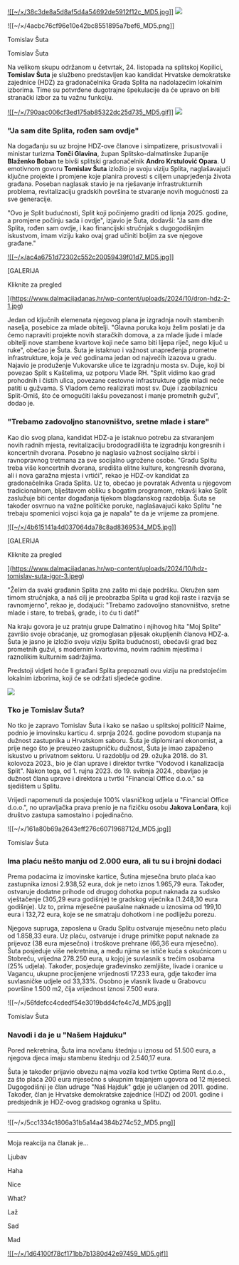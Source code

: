 [![[~/×/38c3de8a5d8af5d4a54692de5912f12c_MD5.jpg]]](https://www.dalmacijadanas.hr/struja-je-sve-skuplja-nikada-povoljnije-do-kucne-solarne-elektrane-forte-solar-daruje-300-eura-popusta-svim-citateljima-na-projektiranje) ![](https://yh5baekaaealaaaaaabaaeaaaictaeaow==/)

![[~/×/4acbc76cf96e10e42bc8551895a7bef6_MD5.png]]

Tomislav Šuta

Tomislav Šuta

Na velikom skupu održanom u četvrtak, 24. listopada na splitskoj Kopilici, **Tomislav Šuta** je službeno predstavljen kao kandidat Hrvatske demokratske zajednice (HDZ) za gradonačelnika Grada Splita na nadolazećim lokalnim izborima. Time su potvrđene dugotrajne špekulacije da će upravo on biti stranački izbor za tu važnu funkciju.

[![[~/×/790aac006cf3ed175ab85322dc25d735_MD5.gif]]](https://www.instagram.com/mandrach_split/?igsh=amNlYjRndnVvM2Qx) ![](https://yh5baekaaealaaaaaabaaeaaaictaeaow==/)

### "Ja sam dite Splita, rođen sam ovdje"

Na događanju su uz brojne HDZ-ove članove i simpatizere, prisustvovali i ministar turizma **Tonči Glavina**, župan Splitsko-dalmatinske županije **Blaženko Boban** te bivši splitski gradonačelnik **Andro Krstulović Opara**. U emotivnom govoru **Tomislav Šuta** izložio je svoju viziju Splita, naglašavajući ključne projekte i promjene koje planira provesti s ciljem unaprjeđenja života građana. Poseban naglasak stavio je na rješavanje infrastrukturnih problema, revitalizaciju gradskih površina te stvaranje novih mogućnosti za sve generacije.

"Ovo je Split budućnosti, Split koji počinjemo graditi od lipnja 2025. godine, a promjene počinju sada i ovdje", izjavio je Šuta, dodavši: "Ja sam dite Splita, rođen sam ovdje, i kao financijski stručnjak s dugogodišnjim iskustvom, imam viziju kako ovaj grad učiniti boljim za sve njegove građane."

[![[~/×/ac4a6751d72302c552c20059439f01d7_MD5.jpg]]](https://www.dalmacijadanas.hr/wp-content/uploads/2024/10/dron-hdz-2-1.jpg)

[GALERIJA

Kliknite za pregled

](https://www.dalmacijadanas.hr/wp-content/uploads/2024/10/dron-hdz-2-1.jpg)

Jedan od ključnih elemenata njegovog plana je izgradnja novih stambenih naselja, posebice za mlade obitelji. "Glavna poruka koju želim poslati je da ćemo napraviti projekte novih staračkih domova, a za mlade ljude i mlade obitelji nove stambene kvartove koji neće samo biti lijepa riječ, nego ključ u ruke", obećao je Šuta. Šuta je istaknuo i važnost unapređenja prometne infrastrukture, koja je već godinama jedan od najvećih izazova u gradu. Najavio je produženje Vukovarske ulice te izgradnju mosta sv. Duje, koji bi povezao Split s Kaštelima, uz potporu Vlade RH. "Split vidimo kao grad prohodnih i čistih ulica, povezane cestovne infrastrukture gdje mladi neće patiti u gužvama. S Vladom ćemo realizirati most sv. Duje i zaobilaznicu Split-Omiš, što će omogućiti lakšu povezanost i manje prometnih gužvi", dodao je.

### "Trebamo zadovoljno stanovništvo, sretne mlade i stare"

Kao dio svog plana, kandidat HDZ-a je istaknuo potrebu za stvaranjem novih radnih mjesta, revitalizaciju brodogradilišta te izgradnju kongresnih i koncertnih dvorana. Posebno je naglasio važnost socijalne skrbi i ravnopravnog tretmana za sve socijalno ugrožene osobe. "Gradu Splitu treba više koncertnih dvorana, središta elitne kulture, kongresnih dvorana, ali i nova garažna mjesta i vrtići", rekao je HDZ-ov kandidat za gradonačelnika Grada Splita. Uz to, obećao je povratak Adventa u njegovom tradicionalnom, blještavom obliku s bogatim programom, rekavši kako Split zaslužuje biti centar događanja tijekom blagdanskog razdoblja. Šuta se također osvrnuo na važne političke poruke, naglašavajući kako Splitu "ne trebaju spomenici vojsci koja ga je napala" te da je vrijeme za promjene.

[![[~/×/4b615141a4d037064da78c8ad8369534_MD5.jpg]]](https://www.dalmacijadanas.hr/wp-content/uploads/2024/10/hdz-tomislav-suta-igor-3.jpeg)

[GALERIJA

Kliknite za pregled

](https://www.dalmacijadanas.hr/wp-content/uploads/2024/10/hdz-tomislav-suta-igor-3.jpeg)

"Želim da svaki građanin Splita zna zašto mi daje podršku. Okružen sam timom stručnjaka, a naš cilj je preobrazba Splita u grad koji raste i razvija se ravnomjerno", rekao je, dodajući: "Trebamo zadovoljno stanovništvo, sretne mlade i stare, to trebaš, grade, i to ću ti dati!"

Na kraju govora je uz pratnju grupe Dalmatino i njihovog hita "Moj Splite" završio svoje obraćanje, uz gromoglasan pljesak okupljenih članova HDZ-a. Šuta je jasno je izložio svoju viziju Splita budućnosti, obećavši grad bez prometnih gužvi, s modernim kvartovima, novim radnim mjestima i raznolikim kulturnim sadržajima.

Predstoji vidjeti hoće li građani Splita prepoznati ovu viziju na predstojećim lokalnim izborima, koji će se održati sljedeće godine.

![](https://www.youtube.com/watch?v=6hIJFUNv09U)

### Tko je Tomislav Šuta?

No tko je zapravo Tomislav Šuta i kako se našao u splitskoj politici? Naime, podnio je imovinsku karticu 4. srpnja 2024. godine povodom stupanja na dužnost zastupnika u Hrvatskom saboru. Šuta je diplomirani ekonomist, a prije nego što je preuzeo zastupničku dužnost, Šuta je imao zapaženo iskustvo u privatnom sektoru. U razdoblju od 29. ožujka 2018. do 31. kolovoza 2023., bio je član uprave i direktor tvrtke "Vodovod i kanalizacija Split". Nakon toga, od 1. rujna 2023. do 19. svibnja 2024., obavljao je dužnost člana uprave i direktora u tvrtki "Financial Office d.o.o." sa sjedištem u Splitu.

Vrijedi napomenuti da posjeduje 100% vlasničkog udjela u "Financial Office d.o.o.", no upravljačka prava prenio je na fizičku osobu **Jakova Lončara**, koji društvo zastupa samostalno i pojedinačno.

![[~/×/161a80b69a2643eff276c6071968712d_MD5.jpg]]

Tomislav Šuta

### Ima plaću nešto manju od 2.000 eura, ali tu su i brojni dodaci

Prema podacima iz imovinske kartice, Šutina mjesečna bruto plaća kao zastupnika iznosi 2.938,52 eura, dok je neto iznos 1.965,79 eura. Također, ostvaruje dodatne prihode od drugog dohotka poput naknada za sudsko vještačenje (305,29 eura godišnje) te gradskog vijećnika (1.248,30 eura godišnje). Uz to, prima mjesečne paušalne naknade u iznosima od 199,10 eura i 132,72 eura, koje se ne smatraju dohotkom i ne podliježu porezu.

Njegova supruga, zaposlena u Gradu Splitu ostvaruje mjesečnu neto plaću od 1.858,33 eura. Uz plaću, ostvaruje i druge primitke poput naknade za prijevoz (38 eura mjesečno) i troškove prehrane (66,36 eura mjesečno). Šuta posjeduje više nekretnina, a među njima se ističe kuća s okućnicom u Stobreču, vrijedna 278.250 eura, u kojoj je suvlasnik s trećim osobama (25% udjela). Također, posjeduje građevinsko zemljište, livade i oranice u Vagancu, ukupne procijenjene vrijednosti 17.233 eura, gdje također ima suvlasničke udjele od 33,33%. Osobno je vlasnik livade u Grabovcu površine 1.500 m2, čija vrijednost iznosi 7.500 eura.

![[~/×/56fdefcc4cdedf54e3019bdd4cfe4c7d_MD5.jpg]]

Tomislav Šuta

### Navodi i da je u "Našem Hajduku"

Pored nekretnina, Šuta ima novčanu štednju u iznosu od 51.500 eura, a njegova djeca imaju stambenu štednju od 2.540,17 eura.

Šuta je također prijavio obvezu najma vozila kod tvrtke Optima Rent d.o.o., za što plaća 200 eura mjesečno s ukupnim trajanjem ugovora od 12 mjeseci. Dugogodišnji je član udruge "Naš Hajduk" gdje je učlanjen od 2011. godine. Također, član je Hrvatske demokratske zajednice (HDZ) od 2001. godine i predsjednik je HDZ-ovog gradskog ogranka u Splitu.

---

![[~/×/5cc1334c1806a31b5a14a4384b274c52_MD5.png]]

---

Moja reakcija na članak je...

Ljubav

Haha

Nice

What?

Laž

Sad

Mad

[![[~/×/1d64100f78cf171bb7b1380d42e97459_MD5.gif]]](https://www.dalmacijadanas.hr/dojavi-vijest/)